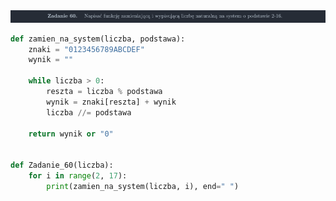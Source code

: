 <picture>
  <source srcset="../../srt/zbior_zadan/60.png" media="(prefers-color-scheme: light)">
  <source srcset="../../srt/zbior_zadan/black_60.png" media="(prefers-color-scheme: dark)">
  <img src="./srt/zbior_zadan/black_60.png" alt="zdjecie z plocka">
</picture>

```python
def zamien_na_system(liczba, podstawa):
    znaki = "0123456789ABCDEF"
    wynik = ""

    while liczba > 0:
        reszta = liczba % podstawa
        wynik = znaki[reszta] + wynik
        liczba //= podstawa

    return wynik or "0"


def Zadanie_60(liczba):
    for i in range(2, 17):
        print(zamien_na_system(liczba, i), end=" ")



```
